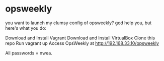 # opsweekly

you want to launch my clumsy config of opsweekly? god help you, but here's what you do:

Download and Install Vagrant
Download and Install VirtualBox
Clone this repo
Run vagrant up
Access OpsWeekly at http://192.168.33.10/opsweekly

All passwords = nwea.
